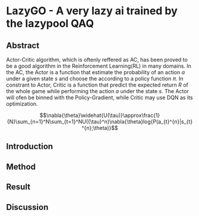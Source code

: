 
# LazyGO - A very lazy ai trained by the lazypool QAQ

## Abstract
Actor-Critic algorithm, which is oftenly reffered as AC, has been proved to be a good algorithm in the Reinforcement Learning(RL) in many domains. In the AC, the Actor is a function that estimate the probability of an action $a$ under a given state $s$ and choose the according to a policy function $\pi$. In constrant to Actor, Critic is a function that predict the expected return $R$ of the whole game while performing the action $a$ under the state $s$. The Actor will ofen be binned with the Policy-Gradient, while Critic may use DQN as its optimization.

$$\nabla{\theta}\widehat{U(\tau)}\approx\frac{1}{N}\sum_{n=1}^N\sum_{t=1}^NU({\tau}^n)\nabla{\theta}log{P(a_{t}^{n}|s_{t}^{n};\theta)}$$

$$$$

## Introduction

## Method

## Result

## Discussion
